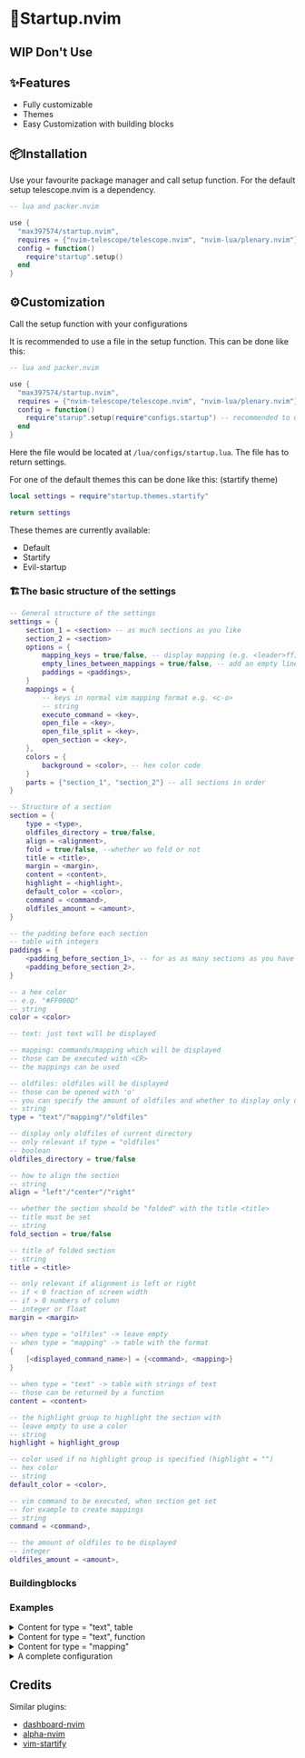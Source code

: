 # 🔧Startup.nvim

## WIP Don't Use

✨Features
--------

* Fully customizable
* Themes
* Easy Customization with building blocks

📦Installation
------------
Use your favourite package manager and call setup function.
For the default setup telescope.nvim is a dependency.
```lua
-- lua and packer.nvim

use {
  "max397574/startup.nvim",
  requires = {"nvim-telescope/telescope.nvim", "nvim-lua/plenary.nvim"}
  config = function()
    require"startup".setup()
  end
}
```

⚙️Customization
-------------
<!-- NOTE: -->
<!-- ???See wiki -->

Call the setup function with your configurations

It is recommended to use a file in the setup function. This can be done like this:

```lua
-- lua and packer.nvim

use {
  "max397574/startup.nvim",
  requires = {"nvim-telescope/telescope.nvim", "nvim-lua/plenary.nvim"}
  config = function()
    require"starup".setup(require"configs.startup") -- recommended to use a file for this
  end
}
```

Here the file would be located at `/lua/configs/startup.lua`.
The file has to return settings.

For one of the default themes this can be done like this: (startify theme)

```lua
local settings = require"startup.themes.startify"

return settings
```
<!-- NOTE: update this -->
These themes are currently available:

* Default
* Startify
* Evil-startup

### 🏗️The basic structure of the settings

```lua
-- General structure of the settings
settings = {
    section_1 = <section> -- as much sections as you like
    section_2 = <section>
    options = {
        mapping_keys = true/false, -- display mapping (e.g. <leader>ff)
        empty_lines_between_mappings = true/false, -- add an empty line between mapping/commands
        paddings = <paddings>,
    }
    mappings = {
        -- keys in normal vim mapping format e.g. <c-o>
        -- string
        execute_command = <key>,
        open_file = <key>,
        open_file_split = <key>,
        open_section = <key>,
    },
    colors = {
        background = <color>, -- hex color code
    }
    parts = {"section_1", "section_2"} -- all sections in order
}

-- Structure of a section
section = {
    type = <type>,
    oldfiles_directory = true/false,
    align = <alignment>,
    fold = true/false, --whether wo fold or not
    title = <title>,
    margin = <margin>,
    content = <content>,
    highlight = <highlight>,
    default_color = <color>,
    command = <command>,
    oldfiles_amount = <amount>,
}

-- the padding before each section
-- table with integers
paddings = {
    <padding_before_section_1>, -- for as as many sections as you have
    <padding_before_section_2>,
}

-- a hex color
-- e.g. "#FF000D"
-- string
color = <color>

-- text: just text will be displayed

-- mapping: commands/mapping which will be displayed
-- those can be executed with <CR>
-- the mappings can be used

-- oldfiles: oldfiles will be displayed
-- those can be opened with 'o'
-- you can specify the amount of oldfiles and whether to display only one from the current directory
-- string
type = "text"/"mapping"/"oldfiles"

-- display only oldfiles of current directory
-- only relevant if type = "oldfiles"
-- boolean
oldfiles_directory = true/false 

-- how to align the section
-- string
align = "left"/"center"/"right"

-- whether the section should be "folded" with the title <title>
-- title must be set
-- string
fold_section = true/false

-- title of folded section
-- string
title = <title>

-- only relevant if alignment is left or right
-- if < 0 fraction of screen width
-- if > 0 numbers of column
-- integer or float
margin = <margin>

-- when type = "olfiles" -> leave empty
-- when type = "mapping" -> table with the format
{
    [<displayed_command_name>] = {<command>, <mapping>}
}

-- when type = "text" -> table with strings of text
-- those can be returned by a function
content = <content>

-- the highlight group to highlight the section with
-- leave empty to use a color
-- string
highlight = highlight_group

-- color used if no highlight group is specified (highlight = "")
-- hex color
-- string
default_color = <color>,

-- vim command to be executed, when section get set
-- for example to create mappings
-- string
command = <command>,

-- the amount of oldfiles to be displayed
-- integer
oldfiles_amount = <amount>,
```

### Buildingblocks

### Examples
<details>
<summary>
Content for type = "text", table
</summary>
<p>

```lua
content = {
    "This is:",
    "Startup.nvim",
    "by max397574"
}
```

</p>
</details>
<details>
<summary>
Content for type = "text", function
</summary>
<p>

```lua
content = function()
    local clock = " " .. os.date "%H:%M"
    local date = " " .. os.date "%d-%m-%y"
    return {clock,date}
end
```

With a separate function:

```lua
local function time()
    local clock = " " .. os.date "%H:%M"
    local date = " " .. os.date "%d-%m-%y"
    return {clock,date}
end

setting = {
    ...
    content = time()
    ...
}
```

</p>
</details>

<details>
<summary>
Content for type = "mapping"
</summary>
<p>

```lua
content = {
  [" Find File"] = { "Telescope find_files", "<leader>ff" },
  [" Find Word"] = { "Telescope live_grep", "<leader>lg" },
  [" Recent Files"] = { "Telescope oldfiles", "<leader>of" },
  [" File Browser"] = { "Telescope file_browser", "<leader>fb" },
  [" Colorschemes"] = { "Telescope colorscheme", "<leader>cs" },
  [" New File"] = { "lua require'startup'.new_file()", "<leader>nf" },
},
```

</p>
</details>

<details>
<summary>
A complete configuration
</summary>
<p>

```lua
local settings = {
    header = {
        type = "text",
        oldfiles_directory = false,
        align = "center",
        fold = false,
        title = "",
        margin = 5,
        content = require"startup.buildingblocks.headers".hydra(),
        highlight = "TSString",
        default_color = "",
        -- use `I` to edit init.lua and `C` to search config files
        command = [[
            nnoremap I :e ~/.config/nvim/init.lua<CR>
            nnoremap C :lua require'telescope.builtin'.find_files({cwd="~/.config"})<CR>
        ]],
        oldfiles_amount = 0,
    }

    body_1 = {
        type = "oldfiles"
        oldfiles_directory = false,
        align = "center",
        fold = true,
        title = "Last Opened Files"
        margin = 5,
        content = "",
        highlight = "",
        default_color = "#db4b4b",
        command = "",
        oldfiles_amount = 8,
    }

    body_2 = {
        type = "mappings",
        oldfiles_directory = false,
        align = "center",
        fold = false,
        title = "",
        margin = 5,
        content = {
          [" Find File"] = { "Telescope find_files", "<leader>ff" },
          [" Find Word"] = { "Telescope live_grep", "<leader>lg" },
          [" Recent Files"] = { "Telescope oldfiles", "<leader>of" },
          [" File Browser"] = { "Telescope file_browser", "<leader>fb" },
          [" Colorschemes"] = { "Telescope colorscheme", "<leader>cs" },
          [" New File"] = { "lua require'startup'.new_file()", "<leader>nf" },
        },
        highlight = "Number",
        default_color = "#699999",
        command = "",
        oldfiles_amount = 0,
    }

    footer = {
        type = "text",
        oldfiles_directory = false,
        align = "center",
        fold = false,
        title = "",
        margin = 5,
        content = require"startup.buildingblocks.functions".quote(),
        highlight = "Constant",
        default_color = "",
        command = "",
        oldfiles_amount = 0,
    }

    options = {
        mapping_keys = true,
        empty_lines_between_mappings = false,
        paddings = { 1, 2, 2, 1 }
    }

    colors = {
        background = "#1e222a"
    }
    parts = { "header", "body_1", "body_2", "footer" }
}

return settings
```

</p>
</details>

Credits
-------
Similar plugins:
* [dashboard-nvim](https://github.com/glepnir/dashboard-nvim)
* [alpha-nvim](https://github.com/goolord/alpha-nvim)
* [vim-startify](https://github.com/mhinz/vim-startify)
